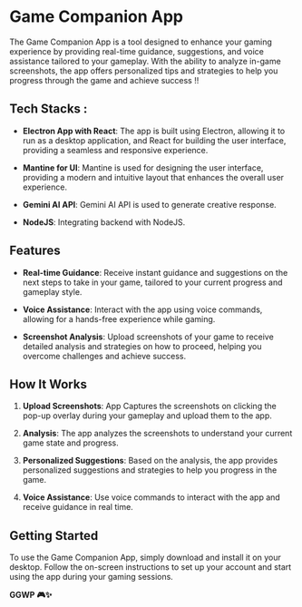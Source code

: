 # Game Companion App

The Game Companion App is a tool designed to enhance your gaming experience by providing real-time guidance, suggestions, and voice assistance tailored to your gameplay. With the ability to analyze in-game screenshots, the app offers personalized tips and strategies to help you progress through the game and achieve success !!

## Tech Stacks :

- **Electron App with React**: The app is built using Electron, allowing it to run as a desktop application, and React for building the user interface, providing a seamless and responsive experience.

- **Mantine for UI**: Mantine is used for designing the user interface, providing a modern and intuitive layout that enhances the overall user experience.

- **Gemini AI API**: Gemini AI API is used to generate creative response.

- **NodeJS**: Integrating backend with NodeJS.

## Features

- **Real-time Guidance**: Receive instant guidance and suggestions on the next steps to take in your game, tailored to your current progress and gameplay style.

- **Voice Assistance**: Interact with the app using voice commands, allowing for a hands-free experience while gaming.

- **Screenshot Analysis**: Upload screenshots of your game to receive detailed analysis and strategies on how to proceed, helping you overcome challenges and achieve success.

## How It Works

1. **Upload Screenshots**: App Captures the screenshots on clicking the pop-up overlay during your gameplay and upload them to the app.

2. **Analysis**: The app analyzes the screenshots to understand your current game state and progress.

3. **Personalized Suggestions**: Based on the analysis, the app provides personalized suggestions and strategies to help you progress in the game.

4. **Voice Assistance**: Use voice commands to interact with the app and receive guidance in real time.

## Getting Started

To use the Game Companion App, simply download and install it on your desktop. Follow the on-screen instructions to set up your account and start using the app during your gaming sessions.

**GGWP 🎮✨**



